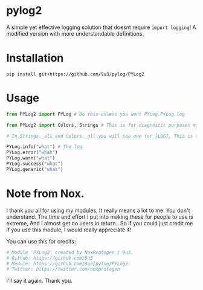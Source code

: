 # pylog2

A simple yet effective logging solution that doesnt require `import logging`!
A modified version with more understandable definitions.

# Installation

`pip install git+https://github.com/9u3/pylog/PYLog2`

# Usage

```python
from PYLog2 import PYLog # Do this unless you want PYLog.PYLog.log

from PYLog2 import Colors, Strings # This is for diagnostic purposes mainly.

# In Strings._all and Colors._all you will see one for [LOG], This is the generic one.

PYLog.info("what") # The log.
PYLog.error("what")
PYLog.warn("what")
PYLog.success("what")
PYLog.generic("what")
```

# Note from Nox.

I thank you all for using my modules, It really means a lot to me. You don't understand.
The time and effort I put into making these for people to use is extreme, And I almost get no users in return..
So if you could just credit me if you use this module, I would really appreciate it!

You can use this for credits:
```python
# Module 'PYLog2' created by NoxProtogen / 9u3.
# Github: https://github.com/9u3
# Module: https://github.com/9u3/pylog/PYLog2
# Twitter: https://twitter.com/noxprotogen
```
I'll say it again. Thank you.
